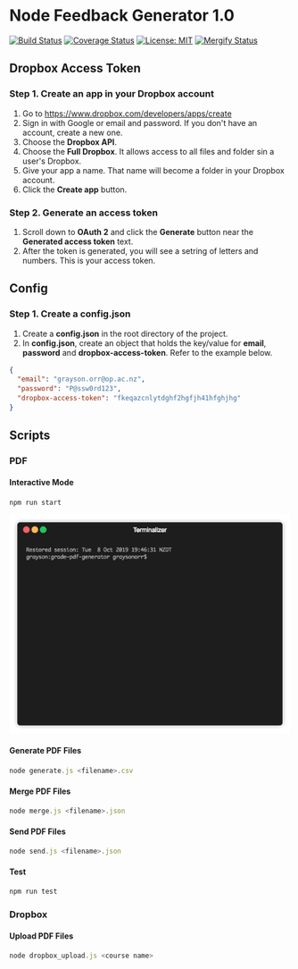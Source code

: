 # Node Feedback Generator 1.0

[![Build Status](https://travis-ci.org/Grayson-Orr/grade-pdf-generator.svg?branch=master)](https://travis-ci.org/Grayson-Orr/grade-pdf-generator) [![Coverage Status](https://coveralls.io/repos/github/Grayson-Orr/grade-pdf-generator/badge.svg?branch=master)](https://coveralls.io/github/Grayson-Orr/grade-pdf-generator?branch=master) [![License: MIT](https://img.shields.io/badge/License-MIT-yellow.svg)](https://opensource.org/licenses/MIT) [![Mergify Status](https://img.shields.io/endpoint.svg?url=https://gh.mergify.io/badges/Grayson-Orr/grade-pdf-generator&style=flat)](https://mergify.io)


## Dropbox Access Token
### Step 1. Create an app in your Dropbox account
1. Go to https://www.dropbox.com/developers/apps/create
2. Sign in with Google or email and password. If you don't have an account, create a new one.
3. Choose the **Dropbox API**.
4. Choose the **Full Dropbox**. It allows access to all files and folder sin a user's Dropbox.
5. Give your app a name. That name will become a folder in your Dropbox account.
6. Click the **Create app** button.

### Step 2. Generate an access token
1. Scroll down to **OAuth 2** and click the **Generate** button near the **Generated access token** text.
2. After the token is generated, you will see a setring of letters and numbers. This is your access token.

## Config
### Step 1. Create a config.json
1. Create a **config.json** in the root directory of the project.
2. In **config.json**, create an object that holds the key/value for **email**, **password** and **dropbox-access-token**. Refer to the example below.

```json
{
  "email": "grayson.orr@op.ac.nz",
  "password": "P@ssw0rd123",
  "dropbox-access-token": "fkeqazcnlytdghf2hgfjh41hfghjhg"
}
```

## Scripts

### PDF

#### Interactive Mode

```javascript
npm run start
```

![](./public/img/interactive-mode.gif)

#### Generate PDF Files

```javascript
node generate.js <filename>.csv
```

#### Merge PDF Files

```javascript
node merge.js <filename>.json
```

#### Send PDF Files

```javascript
node send.js <filename>.json
```

#### Test

```javascript
npm run test
```

### Dropbox

#### Upload PDF Files

```javascript
node dropbox_upload.js <course name>
```
